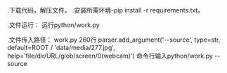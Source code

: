 .下载代码，解压文件。
.安装所需环境-pip install -r requirements.txt。

.文件运行：
运行python/work.py

.文件传入路径：
work.py 260行 parser.add_argument('--source', type=str, default=ROOT / 'data/media/277.jpg', help='file/dir/URL/glob/screen/0(webcam)')
命令行输入python/work.py --source <file>
